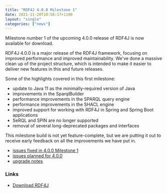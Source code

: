 ```yaml
---
title: "RDF4J 4.0.0 Milestone 1"
date: 2021-11-28T10:58:17+1100
layout: "single"
categories: ["news"]
---
```

Milestone number 1 of the upcoming 4.0.0 release of RDF4J is now available for download.

RDF4J 4.0.0 is a major release of the RDF4J framework, focusing on improved performance and improved maintainability. We've done a massive clean up of the project structure, which is intended to make it easier to deliver new features in this and future releases.

Some of the highlights covered in this first milestone:

- update to Java 11 as the minimally-required version of Java
- improvements in the SparqlBuilder
- performance improvements in the SPARQL query engine
- performance improvements in the SHACL engine
- improved support for working with RDF4J in Spring and Spring Boot applications
- SeRQL and SPIN are no longer supported
- removal of several long-deprecated packages and interfaces

This milestone build is not yet feature-complete, but we are putting it out to receive early feedback on all the improvements we have put in.

<!--more-->

 - [issues fixed in 4.0.0 Milestone 1](https://github.com/eclipse/rdf4j/issues?q=is%3Aissue+label%3AM1+is%3Aclosed+milestone%3A4.0.0)
 - [issues planned for 4.0.0](https://github.com/eclipse/rdf4j/milestone/30)
 - [upgrade notes](/release-notes/4.0.0-M1.md)

### Links

- [Download RDF4J](/download/)
